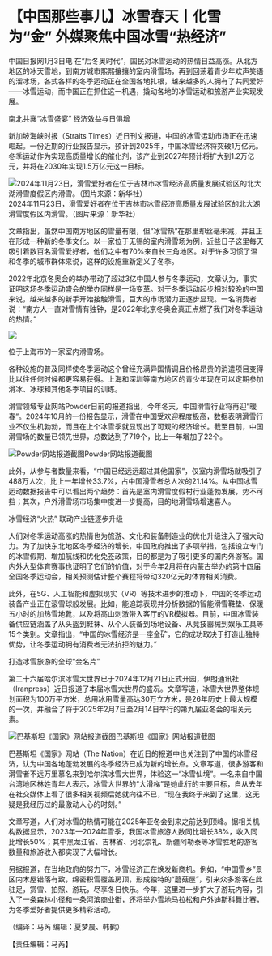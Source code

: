 # 【中国那些事儿】冰雪春天丨化雪为“金” 外媒聚焦中国冰雪“热经济”

中国日报网1月3日电
在“后冬奥时代”，国民对冰雪运动的热情日益高涨。从北方地区的冰天雪地，到南方城市熙熙攘攘的室内滑雪场，再到回荡着青少年欢声笑语的溜冰场，各式各样的冬季运动正在全国各地扎根，越来越多的人拥有了共同爱好——冰雪运动，而中国正在抓住这一机遇，撬动各地的冰雪运动和旅游产业实现发展。  
  
南北共襄“冰雪盛宴” 经济效益与日俱增

新加坡海峡时报（Straits
Times）近日刊文报道，中国的冰雪运动市场正在迅速崛起。一份近期的行业报告显示，预计到2025年，中国冰雪经济将突破1万亿元。冬季运动作为实现高质量增长的催化剂，该产业到2027年预计将扩大到1.2万亿元，并将在2030年实现1.5万亿元这一目标。

![2024年11月23日，滑雪爱好者在位于吉林市冰雪经济高质量发展试验区的北大湖滑雪度假区内滑雪。（图片来源：新华社）](https://k.sinaimg.cn/n/spider20250103/775/w900h675/20250103/c680-29489ecddf9753d60ab4c29389709bbd.jpg/w700d1q75cms.jpg?by=cms_fixed_width)2024年11月23日，滑雪爱好者在位于吉林市冰雪经济高质量发展试验区的北大湖滑雪度假区内滑雪。（图片来源：新华社）

文章指出，虽然中国南方地区的雪量有限，但“冰雪热”在那里却丝毫未减，并且正在形成一种新的冬季文化。以一家位于无锡的室内滑雪场为例，近些日子这里每天吸引着数百名滑雪爱好者，他们之中有70%来自长三角地区。对于许多习惯了温和冬季的城市群体来说，这样的设施重新定义了冬季。

2022年北京冬奥会的举办带动了超过3亿中国人参与冬季运动，文章认为，事实证明这场冬季运动盛会的举办同样是一场变革。对于冬季运动起步相对较晚的中国来说，越来越多的新手开始接触滑雪，巨大的市场潜力正逐步显现。一名消费者说：“南方人一直对雪情有独钟，是2022年北京冬奥会真正点燃了我们对冬季运动的热情。”

![](https://k.sinaimg.cn/n/spider20250103/681/w900h581/20250103/fc49-ffa43b5dcc7fe5e6bd0c505b399d28e4.jpg/w700d1q75cms.jpg?by=cms_fixed_width)

位于上海市的一家室内滑雪场。

各种设施的普及同样使冬季运动这个曾经充满异国情调且价格昂贵的消遣项目变得比以往任何时候都更容易获得。上海和深圳等南方地区的青少年现在可以定期参加滑冰、冰球和其他冬季项目的训练。

滑雪领域专业网站Powder日前的报道指出，今年冬天，中国滑雪行业将再迎“暖春”。2024年10月的一份报告显示，滑雪在中国受欢迎程度极高，数据表明滑雪行业不仅生机勃勃，而且在上个冰雪季就显现出了可观的经济增长。截至目前，中国滑雪场的数量已领先世界，总数达到了719个，比上一年增加了22个。

![Powder网站报道截图](https://k.sinaimg.cn/n/spider20250103/70/w639h231/20250103/2e1c-edcb3b2f8da35ed9ddd021efd1d8b911.jpg/w700d1q75cms.jpg?by=cms_fixed_width)Powder网站报道截图

此外，从参与者数量来看，“中国已经远远超过其他国家”，仅室内滑雪场就吸引了488万人次，比上一年增长33.7%，占中国滑雪者总人次的21.14%。从中国冰雪运动数据报告中可以看出两个趋势：首先是室内滑雪度假村行业蓬勃发展，势不可挡；其次，户外滑雪场市场集中度进一步提高，目的地滑雪场增速喜人。

冰雪经济“火热” 联动产业链逐步升级

人们对冬季运动高涨的热情也为旅游、文化和装备制造业的优化升级注入了强大动力。为了加快东北地区冬季经济的增长，中国政府推出了多项举措，包括设立专门的冰雪假期、增加航线和优化免签政策，目的都是为了吸引更多的国内外游客。国内外大型体育赛事也证明了它们的价值，对于今年2月将在内蒙古举办的第十四届全国冬季运动会，相关预测估计整个赛程将带动320亿元的体育相关消费。

此外，在5G、人工智能和虚拟现实（VR）等技术进步的推动下，中国的冬季运动装备产业正在滚雪球般发展。比如，能追踪表现并分析数据的智能滑雪鞋垫、保暖五小时的加热雪地靴，以及将高山刺激带入客厅的VR模拟器。目前，中国冰雪装备供应链涵盖了从头盔到鞋袜、从个人装备到场地设备、从竞技器械到娱乐工具等15个类别。文章指出，“中国的冰雪经济是一座金矿，它的成功取决于打造出独特优势，让冬季运动拥有消费者无法抗拒的魅力。”

打造冰雪旅游的全球“金名片”

第二十六届哈尔滨冰雪大世界已于2024年12月21日正式开园，伊朗通讯社（Iranpress）近日报道了本届冰雪大世界的盛况。文章写道，冰雪大世界整体规划面积为100万平方米，总用冰用雪量高达30万立方米，是26年历史上最大规模的一次，并融合了将于2025年2月7日至2月14日举行的第九届亚冬会的相关元素。

![巴基斯坦《国家》网站报道截图](https://k.sinaimg.cn/n/spider20250103/208/w783h225/20250103/b1d8-d4ecee1f77cebf6dbf910d4480eb6fe4.jpg/w700d1q75cms.jpg?by=cms_fixed_width)巴基斯坦《国家》网站报道截图

巴基斯坦《国家》网站（The
Nation）在近日的报道中也关注到了中国的冰雪经济，认为中国各地蓬勃发展的冬季经济已成为新的增长点。文章写道，很多游客和滑雪者不远万里慕名来到哈尔滨冰雪大世界，体验这一“冰雪仙境”。一名来自中国台湾地区林姓青年人表示，冰雪大世界的“大滑梯”是她此行的主要目标，自从去年在社交媒体上看了很多相关视频后她就向往不已，“现在我终于来到了这里，这无疑是我经历过的最激动人心的时刻。”

文章写道，人们对冰雪的热情可能在2025年亚冬会到来之前达到顶峰。据相关机构数据显示，2023年—2024年雪季，我国冰雪旅游人数同比增长38%，收入同比增长50%；其中黑龙江省、吉林省、河北崇礼、新疆阿勒泰等冰雪胜地的游客数量和旅游收入都实现了大幅增长。

另据报道，在当地政府的努力下，冰雪经济正在焕发新商机。例如，“中国雪乡”景区内木屋错落有致，绵密积雪覆盖房顶，形成独特的“蘑菇屋”，引来众多游客在此驻足，赏雪、拍照、游玩，尽享冬日快乐。今年，这里进一步扩大了游玩内容，引入了一条森林小径和一条河滨商业街，还将举办雪地马拉松和户外迪斯科舞比赛，为冬季爱好者提供更多精彩活动。

（编译：马芮 编辑：夏梦晨、韩鹤）

【责任编辑：马芮】

